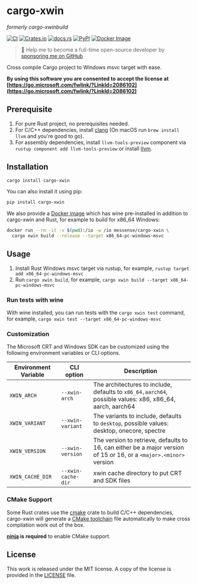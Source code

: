 # cargo-xwin

_formerly cargo-xwinbuild_

[![CI](https://github.com/messense/cargo-xwin/workflows/CI/badge.svg)](https://github.com/messense/cargo-xwin/actions?query=workflow%3ACI)
[![Crates.io](https://img.shields.io/crates/v/cargo-xwin.svg)](https://crates.io/crates/cargo-xwin)
[![docs.rs](https://docs.rs/cargo-xwin/badge.svg)](https://docs.rs/cargo-xwin/)
[![PyPI](https://img.shields.io/pypi/v/cargo-xwin.svg)](https://pypi.org/project/cargo-xwin)
[![Docker Image](https://img.shields.io/docker/pulls/messense/cargo-xwin.svg?maxAge=2592000)](https://hub.docker.com/r/messense/cargo-xwin/)

> 🚀 Help me to become a full-time open-source developer by [sponsoring me on GitHub](https://github.com/sponsors/messense)

Cross compile Cargo project to Windows msvc target with ease.

**By using this software you are consented to accept the license at [https://go.microsoft.com/fwlink/?LinkId=2086102](https://go.microsoft.com/fwlink/?LinkId=2086102)**

## Prerequisite

1. For pure Rust project, no prerequisites needed.
2. For C/C++ dependencies, install [clang](https://clang.llvm.org/) (On macOS run `brew install llvm` and you're good to go).
3. For assembly dependencies, install `llvm-tools-preview` component via `rustup component add llvm-tools-preview` or install [llvm](https://llvm.org).

## Installation

```bash
cargo install cargo-xwin
```

You can also install it using pip:

```bash
pip install cargo-xwin
```

We also provide a [Docker image](https://hub.docker.com/r/messense/cargo-xwin) which has wine pre-installed in addition to cargo-xwin and Rust,
for example to build for x86_64 Windows:

```bash
docker run --rm -it -v $(pwd):/io -w /io messense/cargo-xwin \
  cargo xwin build --release --target x86_64-pc-windows-msvc
```

## Usage

1. Install Rust Windows msvc target via rustup, for example, `rustup target add x86_64-pc-windows-msvc`
2. Run `cargo xwin build`, for example, `cargo xwin build --target x86_64-pc-windows-msvc`

### Run tests with wine

With wine installed, you can run tests with the `cargo xwin test` command,
for example, `cargo xwin test --target x86_64-pc-windows-msvc`

### Customization

The Microsoft CRT and Windows SDK can be customized using the following environment variables or CLI options.

| Environment Variable | CLI option         | Description                                                                                                        |
|----------------------|--------------------|--------------------------------------------------------------------------------------------------------------------|
| `XWIN_ARCH`          | `--xwin-arch`      | The architectures to include, defaults to `x86_64,aarch64`, possible values: x86, x86_64, aarch, aarch64           |
| `XWIN_VARIANT`       | `--xwin-variant`   | The variants to include, defaults to `desktop`, possible values: desktop, onecore, spectre                         |
| `XWIN_VERSION`       | `--xwin-version`   | The version to retrieve, defaults to 16, can either be a major version of 15 or 16, or a `<major>.<minor>` version |
| `XWIN_CACHE_DIR`     | `--xwin-cache-dir` | xwin cache directory to put CRT and SDK files                                                                      |

### CMake Support

Some Rust crates use the [cmake](https://github.com/alexcrichton/cmake-rs) crate to build C/C++ dependencies,
cargo-xwin will generate a [CMake toolchain](https://cmake.org/cmake/help/latest/manual/cmake-toolchains.7.html) file
automatically to make cross compilation work out of the box.

**[ninja](https://ninja-build.org/) is required** to enable CMake support.

## License

This work is released under the MIT license. A copy of the license is provided
in the [LICENSE](./LICENSE) file.
